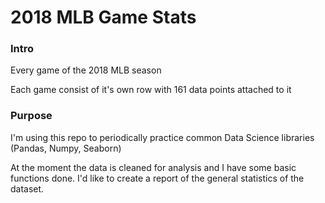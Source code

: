 # 2018 MLB Game Stats

### Intro

Every game of the 2018 MLB season

Each game consist of it's own row with 161 data points attached to it

### Purpose

I'm using this repo to periodically practice common Data Science libraries (Pandas, Numpy, Seaborn)

At the moment the data is cleaned for analysis and I have some basic functions done. I'd like to create a report of the general statistics of the dataset. 
